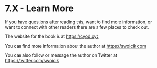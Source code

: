 # 7.X - Learn More

If you have questions after reading this, want to find more information, or want to connect with other readers there are a few places to check out. 

The website for the book is at https://cyod.xyz

You can find more information about the author at https://swoicik.com 

You can also follow or message the author on Twitter at https://twitter.com/swoicik 
